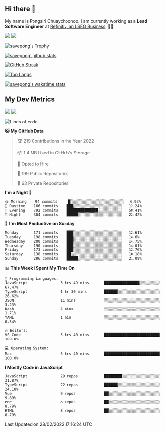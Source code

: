 ## Hi there 👋

My name is Pongsiri Chuaychoonoo. I am currently working as a **Lead Software Engineer** at [Refinitiv, an LSEG Business](https://www.refinitiv.com). 👨‍💻

[<img src="https://img.shields.io/badge/savepong.com-%230077B5.svg?&style=for-the-badge&color=81e6d9" />](https://savepong.com)
[<img src="https://img.shields.io/badge/linkedin-%230077B5.svg?&style=for-the-badge&logo=linkedin&logoColor=white" />](https://www.linkedin.com/in/savepong)

![savepong's Trophy](https://github-profile-trophy.vercel.app/?username=savepong&theme=flat&rank=SECRET,SSS,SS,S,AAA,AA,A&margin-w=15&no-bg=true&no-frame=true)

[![savepong' github stats](https://github-readme-stats.vercel.app/api?username=savepong&show_icons=true&count_private=true&theme=gotham&hide_border=true&bg_color=00000000&text_color=768390FF)](https://savepong.com/posts/stats)

[![GitHub Streak](https://github-readme-streak-stats.herokuapp.com?user=savepong&theme=gotham&hide_border=true&background=00000000&dates=768390FF)](https://savepong.com/posts/stats)

[![Top Langs](https://github-readme-stats.vercel.app/api/top-langs/?username=savepong&layout=compact&langs_count=10&theme=gotham&hide_border=true&bg_color=00000000&text_color=768390FF)](https://savepong.com/posts/stats)

[![savepong's wakatime stats](https://github-readme-stats.vercel.app/api/wakatime?username=@savepong&layout=default&theme=gotham&hide_border=true&bg_color=00000000&text_color=768390FF)](https://savepong.com/posts/stats)

## My Dev Metrics

[![](https://komarev.com/ghpvc/?username=savepong&color=blue&label=Profile%20Views)](https://github.com/savepong)
[![](https://img.shields.io/github/followers/savepong?label=GitHub%20Followers)](https://github.com/savepong)

<!--START_SECTION:waka-->
![Lines of code](https://img.shields.io/badge/From%20Hello%20World%20I%27ve%20Written-4%20Million%20lines%20of%20code-blue)

**🐱 My GitHub Data** 

> 🏆 219 Contributions in the Year 2022
 > 
> 📦 1.4 MB Used in GitHub's Storage 
 > 
> 💼 Opted to Hire
 > 
> 📜 199 Public Repositories 
 > 
> 🔑 63 Private Repositories  
 > 
**I'm a Night 🦉** 

```text
🌞 Morning    94 commits     █░░░░░░░░░░░░░░░░░░░░░░░░   6.93% 
🌆 Daytime    166 commits    ███░░░░░░░░░░░░░░░░░░░░░░   12.24% 
🌃 Evening    792 commits    ██████████████░░░░░░░░░░░   58.41% 
🌙 Night      304 commits    █████░░░░░░░░░░░░░░░░░░░░   22.42%

```
📅 **I'm Most Productive on Sunday** 

```text
Monday       171 commits    ███░░░░░░░░░░░░░░░░░░░░░░   12.61% 
Tuesday      198 commits    ███░░░░░░░░░░░░░░░░░░░░░░   14.6% 
Wednesday    200 commits    ███░░░░░░░░░░░░░░░░░░░░░░   14.75% 
Thursday     190 commits    ███░░░░░░░░░░░░░░░░░░░░░░   14.01% 
Friday       173 commits    ███░░░░░░░░░░░░░░░░░░░░░░   12.76% 
Saturday     138 commits    ██░░░░░░░░░░░░░░░░░░░░░░░   10.18% 
Sunday       286 commits    █████░░░░░░░░░░░░░░░░░░░░   21.09%

```


📊 **This Week I Spent My Time On** 

```text
💬 Programming Languages: 
JavaScript               3 hrs 49 mins       ████████████████░░░░░░░░░   67.47% 
TypeScript               1 hr 30 mins        ██████░░░░░░░░░░░░░░░░░░░   26.62% 
JSON                     11 mins             ░░░░░░░░░░░░░░░░░░░░░░░░░   3.23% 
Bash                     5 mins              ░░░░░░░░░░░░░░░░░░░░░░░░░   1.71% 
YAML                     1 min               ░░░░░░░░░░░░░░░░░░░░░░░░░   0.54%

🔥 Editors: 
VS Code                  5 hrs 40 mins       █████████████████████████   100.0%

💻 Operating System: 
Mac                      5 hrs 40 mins       █████████████████████████   100.0%

```

**I Mostly Code in JavaScript** 

```text
JavaScript               29 repos            ████████░░░░░░░░░░░░░░░░░   31.87% 
TypeScript               22 repos            ██████░░░░░░░░░░░░░░░░░░░   24.18% 
Vue                      9 repos             ██░░░░░░░░░░░░░░░░░░░░░░░   9.89% 
PHP                      8 repos             ██░░░░░░░░░░░░░░░░░░░░░░░   8.79% 
HTML                     8 repos             ██░░░░░░░░░░░░░░░░░░░░░░░   8.79%

```



 Last Updated on 28/02/2022 17:16:24 UTC
<!--END_SECTION:waka-->

<!--
**savepong/savepong** is a ✨ _special_ ✨ repository because its `README.md` (this file) appears on your GitHub profile.

Here are some ideas to get you started:

- 🔭 I’m currently working on WebComponents and TypeScript.
- 🌱 I’m currently learning ...
- 👯 I’m looking to collaborate on ...
- 🤔 I’m looking for help with ...
- 💬 Ask me about ...
- 📫 How to reach me: ...
- 😄 Pronouns: ...
- ⚡ Fun fact: ...
-->

